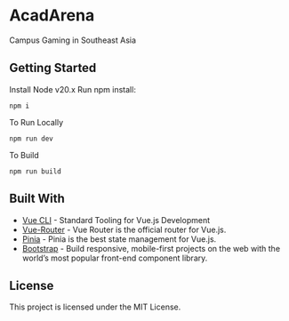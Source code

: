 # AcadArena

Campus Gaming in Southeast Asia

## Getting Started

Install Node v20.x
Run npm install:

```
npm i
```

To Run Locally

```
npm run dev
```

To Build
```
npm run build
```

## Built With

- [Vue CLI](https://cli.vuejs.org/) - Standard Tooling for Vue.js Development
- [Vue-Router](https://router.vuejs.org/) - Vue Router is the official router for Vue.js.
- [Pinia](https://router.vuejs.org/) - Pinia is the best state management for Vue.js.
- [Bootstrap](https://getbootstrap.com/) - Build responsive, mobile-first projects on the web with the world’s most popular front-end component library.

## License

This project is licensed under the MIT License.